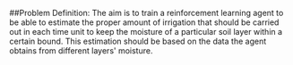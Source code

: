 ##Problem Definition:
	The aim is to train a reinforcement learning agent to be able to estimate the proper amount of irrigation that should 
	be carried out in each time unit to keep the moisture of a particular soil layer within a certain bound. This estimation
	should be based on the data the agent obtains from different layers' moisture. 
